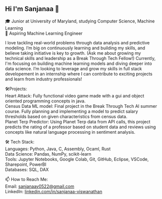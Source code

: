 ## Hi I'm Sanjanaa 👋

🎓 Junior at University of Maryland, studying Computer Science, Machine Learning<br/>
🔭 Aspiring Machine Learning Engineer

I love tackling real-world problems through data analysis and predictive modeling. I’m big on continuously learning and building my skills, and believe taking initiative is key to growth. (Ask me about growing my technical skills and leadership as a Break Through Tech Fellow!) Currently, I'm focusing on building machine learning models and diving deeper into data science. I’m looking to leverage and grow my skills in full stack developement in an internship where I can contribute to exciting projects and learn from industry professionals!

🛠Projects: <br/>
Heart Attack: Fully functional video game made with a gui and object oriented programming concepts in java. <br/>
Census Data ML model: Final project in the Break Through Tech AI summer course. Fully planning and implementing a model to predict salary thresholds based on given characteristics from census data. <br/>
Planet Terp Predictor: Using Planet Terp data from API calls, this project predicts the rating of a professor based on student data and reviews using concepts like natural language processing in sentiment analysis.<br/>

🛠 Tech Stack:<br/>
Languages: Python, Java, C, Assembly, Ocaml, Rust<br/>
Data Science: Pandas, NumPy, scikit-learn<br/>
Tools: Jupyter Notebooks, Google Colab, Git, GitHub, Eclipse, VSCode, Sharepoint, PowerBI<br/>
Databases: SQL, DAX<br/>

📫 How to Reach Me:<br/>
Email: sanjanaav0522@gmail.com<br/>
LinkedIn: [linkedin.com/in/sanjanaa-viswanathan](linkedin.com/in/sanjanaa-viswanathan)


<!--
**Sanjanaa12/Sanjanaa12** is a ✨ _special_ ✨ repository because its `README.md` (this file) appears on your GitHub profile.

Here are some ideas to get you started:

- 🔭 I’m currently working on ...
- 🌱 I’m currently learning ...
- 👯 I’m looking to collaborate on ...
- 🤔 I’m looking for help with ...
- 💬 Ask me about ...
- 📫 How to reach me: ...
- 😄 Pronouns: ...
- ⚡ Fun fact: ...
-->
